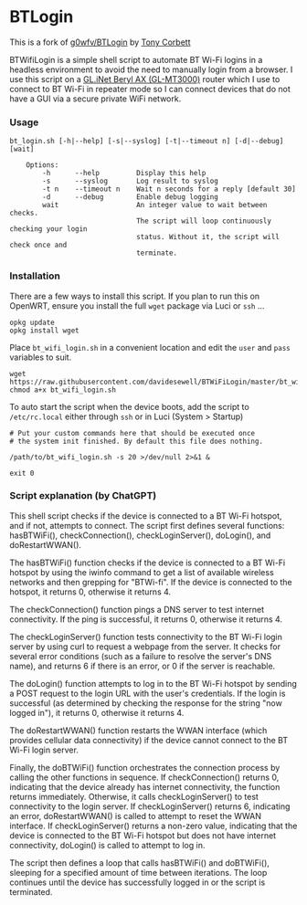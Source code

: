 # BTLogin

This is a fork of [g0wfv/BTLogin](https://github.com/g0wfv/BTLogin) by [Tony Corbett](https://github.com/g0wfv)

BTWifiLogin is a simple shell script to automate BT Wi-Fi logins in a headless environment to avoid the need to manually login from a browser. I use this script on a [GL.iNet Beryl AX (GL-MT3000)](https://www.gl-inet.com/products/gl-mt3000/) router which I use to connect to BT Wi-Fi in repeater mode so I can connect devices that do not have a GUI via a secure private WiFi network.

### Usage

````
bt_login.sh [-h|--help] [-s|--syslog] [-t|--timeout n] [-d|--debug] [wait]

    Options:
        -h      --help         Display this help
        -s      --syslog       Log result to syslog
        -t n    --timeout n    Wait n seconds for a reply [default 30]
        -d      --debug        Enable debug logging
        wait                   An integer value to wait between checks.
                               The script will loop continuously checking your login
                               status. Without it, the script will check once and
                               terminate.
````

### Installation

There are a few ways to install this script.  If you plan to run this on OpenWRT, ensure you install the full `wget` package via Luci or `ssh` ...

````
opkg update
opkg install wget
````

Place `bt_wifi_login.sh` in a convenient location and edit the `user` and `pass` variables to suit.

````
wget https://raw.githubusercontent.com/davidesewell/BTWiFiLogin/master/bt_wifi_login.sh
chmod a+x bt_wifi_login.sh
````

To auto start the script when the device boots, add the script to `/etc/rc.local` either through `ssh` or in Luci (System > Startup)

````
# Put your custom commands here that should be executed once
# the system init finished. By default this file does nothing.

/path/to/bt_wifi_login.sh -s 20 >/dev/null 2>&1 &

exit 0
````

### Script explanation (by ChatGPT)
This shell script checks if the device is connected to a BT Wi-Fi hotspot, and if not, attempts to connect. The script first defines several functions: hasBTWiFi(), checkConnection(), checkLoginServer(), doLogin(), and doRestartWWAN().

The hasBTWiFi() function checks if the device is connected to a BT Wi-Fi hotspot by using the iwinfo command to get a list of available wireless networks and then grepping for "BTWi-fi". If the device is connected to the hotspot, it returns 0, otherwise it returns 4.

The checkConnection() function pings a DNS server to test internet connectivity. If the ping is successful, it returns 0, otherwise it returns 4.

The checkLoginServer() function tests connectivity to the BT Wi-Fi login server by using curl to request a webpage from the server. It checks for several error conditions (such as a failure to resolve the server's DNS name), and returns 6 if there is an error, or 0 if the server is reachable.

The doLogin() function attempts to log in to the BT Wi-Fi hotspot by sending a POST request to the login URL with the user's credentials. If the login is successful (as determined by checking the response for the string "now logged in"), it returns 0, otherwise it returns 4.

The doRestartWWAN() function restarts the WWAN interface (which provides cellular data connectivity) if the device cannot connect to the BT Wi-Fi login server.

Finally, the doBTWiFi() function orchestrates the connection process by calling the other functions in sequence. If checkConnection() returns 0, indicating that the device already has internet connectivity, the function returns immediately. Otherwise, it calls checkLoginServer() to test connectivity to the login server. If checkLoginServer() returns 6, indicating an error, doRestartWWAN() is called to attempt to reset the WWAN interface. If checkLoginServer() returns a non-zero value, indicating that the device is connected to the BT Wi-Fi hotspot but does not have internet connectivity, doLogin() is called to attempt to log in.

The script then defines a loop that calls hasBTWiFi() and doBTWiFi(), sleeping for a specified amount of time between iterations. The loop continues until the device has successfully logged in or the script is terminated.

